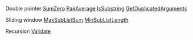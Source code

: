Double pointer
[SumZero](../app/src/test/java/com/igorwojda/list/sumzero/SumZero.md)
[PairAverage](../app/src/test/java/com/igorwojda/list/pairaverage/PairAverage.md)
[IsSubstring](../app/src/test/java/com/igorwojda/string/issubstring/IsSubstring.md)
[GetDuplicatedArguments](../app/src/test/java/com/igorwojda/string/getduplicatedparams/GetDuplicatedArguments.md)

Sliding window
[MaxSubListSum](../app/src/test/java/com/igorwojda/list/maxsublistsum/MaxSubListSum.md)
[MinSubListLength](../app/src/test/java/com/igorwojda/list/minsublistlength/MinSubListLength.md)

Recursion
[Validate](../app/src/test/java/com/igorwojda/binarytree/validate/Validate.md)



